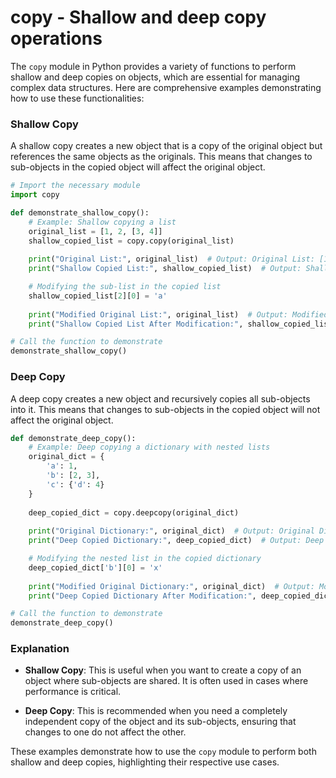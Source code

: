 # copy - Shallow and deep copy operations

The `copy` module in Python provides a variety of functions to perform shallow and deep copies on objects, which are essential for managing complex data structures. Here are comprehensive examples demonstrating how to use these functionalities:

### Shallow Copy

A shallow copy creates a new object that is a copy of the original object but references the same objects as the originals. This means that changes to sub-objects in the copied object will affect the original object.

```python
# Import the necessary module
import copy

def demonstrate_shallow_copy():
    # Example: Shallow copying a list
    original_list = [1, 2, [3, 4]]
    shallow_copied_list = copy.copy(original_list)
    
    print("Original List:", original_list)  # Output: Original List: [1, 2, [3, 4]]
    print("Shallow Copied List:", shallow_copied_list)  # Output: Shallow Copied List: [1, 2, [3, 4]]

    # Modifying the sub-list in the copied list
    shallow_copied_list[2][0] = 'a'
    
    print("Modified Original List:", original_list)  # Output: Modified Original List: [1, 2, ['a', 4]]
    print("Shallow Copied List After Modification:", shallow_copied_list)  # Output: Shallow Copied List After Modification: [1, 2, ['a', 4]]

# Call the function to demonstrate
demonstrate_shallow_copy()
```

### Deep Copy

A deep copy creates a new object and recursively copies all sub-objects into it. This means that changes to sub-objects in the copied object will not affect the original object.

```python
def demonstrate_deep_copy():
    # Example: Deep copying a dictionary with nested lists
    original_dict = {
        'a': 1,
        'b': [2, 3],
        'c': {'d': 4}
    }
    
    deep_copied_dict = copy.deepcopy(original_dict)
    
    print("Original Dictionary:", original_dict)  # Output: Original Dictionary: {'a': 1, 'b': [2, 3], 'c': {'d': 4}}
    print("Deep Copied Dictionary:", deep_copied_dict)  # Output: Deep Copied Dictionary: {'a': 1, 'b': [2, 3], 'c': {'d': 4}}

    # Modifying the nested list in the copied dictionary
    deep_copied_dict['b'][0] = 'x'
    
    print("Modified Original Dictionary:", original_dict)  # Output: Modified Original Dictionary: {'a': 1, 'b': [2, 3], 'c': {'d': 4}}
    print("Deep Copied Dictionary After Modification:", deep_copied_dict)  # Output: Deep Copied Dictionary After Modification: {'a': 1, 'b': ['x', 3], 'c': {'d': 4}}

# Call the function to demonstrate
demonstrate_deep_copy()
```

### Explanation

- **Shallow Copy**: This is useful when you want to create a copy of an object where sub-objects are shared. It is often used in cases where performance is critical.
  
- **Deep Copy**: This is recommended when you need a completely independent copy of the object and its sub-objects, ensuring that changes to one do not affect the other.

These examples demonstrate how to use the `copy` module to perform both shallow and deep copies, highlighting their respective use cases.
